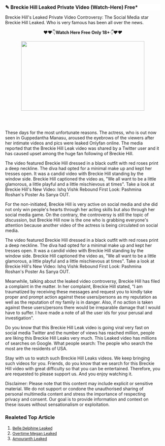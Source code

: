 <h1 style="background-color: white; box-sizing: border-box; color: #171717; font-family: -apple-system, BlinkMacSystemFont, &quot;Segoe UI&quot;, Roboto, Helvetica, Arial, sans-serif, &quot;Apple Color Emoji&quot;, &quot;Segoe UI Emoji&quot;, &quot;Segoe UI Symbol&quot;; line-height: var(--lh-tight); margin-bottom: var(--su-2); margin-left: 0px; margin-right: 0px; margin-top: 0px; text-align: left;"><span style="font-size: medium;">✎ Breckie Hill Leaked Private Video (Watch-Here) Free*</span></h1><p>Breckie Hill's Leaked Private Video Controversy: The Social Media star Breckie Hill Leaked. Who is very famous has been all over the news.&nbsp;</p><p style="text-align: center;">❤❤👇<b>Watch Here Free Only 18+</b><em>👇❤❤</em></p><p></p><div class="separator" style="clear: both; text-align: center;"><a href="https://dhams.in/Kd10g" rel="nofollow" style="margin-left: 1em; margin-right: 1em;"><img border="0" data-original-height="675" data-original-width="1200" height="225" src="https://blogger.googleusercontent.com/img/b/R29vZ2xl/AVvXsEjD2D3I6gcpKuYJqHhvJgiJBYKPPrx1Mf4W9Tbd99D-ThOPPjzzhzddgsb928Lta3Et4HCLMiJCyR9v721ehhwbY6gZhEw5LfAdMUU7TgLJWMjG57A4cFqLZCezvWOFgxhyphenhyphen2FhFP6BsfjshgfsmBc-ezMWydIghCv0XLWfpnjDzyJAOLB1uN_gg12wzEuI/w400-h225/68747470733a2f2f7374617469632e7769787374617469632e636f6d2f6d656469612f6232343966395f61646163386637306662336634356238383639313639366337376465313866337e6d76322e676966%20(2).gif" width="400" /></a></div><br /><p><br /></p><p>These days for the most unfortunate reasons. The actress, who is out now seen in Guppedantha Manasu, aroused the eyebrows of the viewers after her intimate videos and pics were leaked Onlyfan online. The media reported that the Breckie Hill Leak video was shared by a Twitter user and it has caused upset among the huge fan following of Breckie Hill.</p><p>The video featured Breckie Hill dressed in a black outfit with red roses print a deep neckline. The diva had opted for a minimal make up and kept her tresses open. It was a candid video with Breckie Hill standing by the window side. Breckie Hill captioned the video as, "We all want to be a little glamorous, a little playful and a little mischievous at times". Take a look at Breckie Hill's New Video: Ishq Vishk Rebound First Look: Pashmina Roshan's Poster As Sanya OUT.</p><p>For the non-initiated, Breckie Hill is very active on social media and she did not only win people's hearts through her acting skills but also through her social media game. On the contrary, the controversy is still the topic of discussion, but Breckie Hill now is the one who is grabbing everyone's attention because another video of the actress is being circulated on social media.</p><p>The video featured Breckie Hill dressed in a black outfit with red roses print a deep neckline. The diva had opted for a minimal make up and kept her tresses open. It was a candid video with Breckie Hill standing by the window side. Breckie Hill captioned the video as, "We all want to be a little glamorous, a little playful and a little mischievous at times". Take a look at Breckie Hill's New Video: Ishq Vishk Rebound First Look: Pashmina Roshan's Poster As Sanya OUT.</p><p>Meanwhile, talking about the leaked video controversy, Breckie Hill has filed a complaint in the matter. In her complaint, Breckie Hill stated, "I am traumatized by receiving these messages and request you to kindly take proper and prompt action against these users/persons as my reputation as well as the reputation of my family is in danger. Also, if no action is taken against these users/persons there would be irreparable damage that I would have to suffer. I have made a note of all the user ids for your perusal and investigation".</p><p>Do you know that this Breckie Hill Leak video is going viral very fast on social media Twitter and the number of views has reached million, people are liking this Breckie Hill Leaks very much. This Leaked video has millions of searches on Google. What people search: The people who search the most are the residents of USA.</p><p>Stay with us to watch such Breckie Hill Leaks videos. We keep bringing such videos for you. Friends, do you know that we search for this Breckie Hill video with great difficulty so that you can be entertained. Therefore, you are requested to please support us. And you enjoy watching it.</p><p>












<!--notionvc: 32fc6660-f947-45ef-b6da-cc59dd3320f2--></p><p>Disclaimer: Please note that this content may include explicit or sensitive material. We do not support or condone the unauthorised sharing of personal multimedia content and stress the importance of respecting privacy and consent. Our goal is to provide information and context on these issues without sensationalism or exploitation.</p><h3 style="text-align: left;">Realeted Top Article</h3><p></p><ol style="text-align: left;"><li><span data-sheets-root="1" data-sheets-userformat="{&quot;2&quot;:4130,&quot;4&quot;:[null,2,16777215],&quot;8&quot;:{&quot;1&quot;:[{&quot;1&quot;:2,&quot;2&quot;:0,&quot;5&quot;:[null,2,12962537]},[null,0,0,3],[null,1,0,null,1]]},&quot;15&quot;:&quot;Roboto&quot;}" data-sheets-value="[null,2,&quot;Belle Delphine Leaked&quot;]" style="font-family: Roboto, Arial; font-size: 10pt;"><a href="https://github.com/Belle-Delphine-Leaked-Private-VideoFree/">Belle Delphine Leaked</a></span></li><li><span style="font-family: Roboto, Arial;"><span style="font-size: 13.3333px;"><a href="https://github.com/Overtime-Megan-Leaked-Private-Video/">Overtime Megan Leaked</a></span></span></li><li><span style="font-family: Roboto, Arial;"><span style="font-size: 13.3333px;"><a href="https://github.com/Amouranth-Leaked/">Amouranth Leaked</a></span></span></li></ol><p></p><p><span style="font-family: Roboto, Arial;"><span data-sheets-root="1" data-sheets-userformat="{&quot;2&quot;:4130,&quot;4&quot;:[null,2,16777215],&quot;8&quot;:{&quot;1&quot;:[{&quot;1&quot;:2,&quot;2&quot;:0,&quot;5&quot;:[null,2,12962537]},[null,0,0,3],[null,1,0,null,1]]},&quot;15&quot;:&quot;Roboto&quot;}" data-sheets-value="[null,2,&quot;Belle Delphine Leaked&quot;]" style="font-size: 13.3333px;"></span></span></p>
